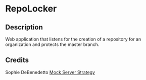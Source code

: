 # RepoLocker

## Description
Web application that listens for the creation of a repository for an organization and protects the master branch.

## Credits
Sophie DeBenedetto [Mock Server Strategy](https://medium.com/flatiron-labs/rolling-your-own-mock-server-for-testing-in-elixir-2cdb5ccdd1a0)